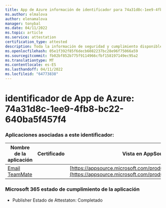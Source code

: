 ```yaml
---
title: App de Azure información de identificador para 74a31d8c-1ee9-4fb8-bc22-640ba5f457f4
ms.author: elmalova
author: elenamalova
manager: tonybal
ms.date: 04/11/2022
ms.topic: article
ms.service: attestation
certification_type: attested
description: Toda la información de seguridad y cumplimiento disponible para 74a31d8c-1ee9-4fb8-bc22-640ba5f457f4.
ms.openlocfilehash: 05e1f392f85f6decb6082237bc28e96f75066a59
ms.sourcegitcommit: fb02bf852b775f9114966cfbf158197149ec95a2
ms.translationtype: MT
ms.contentlocale: es-ES
ms.lasthandoff: 04/11/2022
ms.locfileid: "64773838"
---
```

# <a name="azure-app-id-74a31d8c-1ee9-4fb8-bc22-640ba5f457f4"></a>identificador de App de Azure: 74a31d8c-1ee9-4fb8-bc22-640ba5f457f4


### <a name="apps-associated-with-this-id"></a>Aplicaciones asociadas a este identificador:
| **Nombre de la aplicación** | **Certificado** | **Vista en AppSource** |
|--------------|---------------|-----------------------|
| [Email TeamMate](../forward/WA200002338.md) |  | [https://appsource.microsoft.com/product/office/WA200002338](https://appsource.microsoft.com/product/office/WA200002338) |

### <a name="microsoft-365-app-compliance-status"></a>Microsoft 365 estado de cumplimiento de la aplicación
- Publisher Estado de Attestaton: Completado
